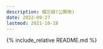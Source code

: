 ```yaml
---
description: 備忘録(公開用)
date: 2022-09-27
lastmod: 2021-10-18
---
```


{% include_relative README.md %}
